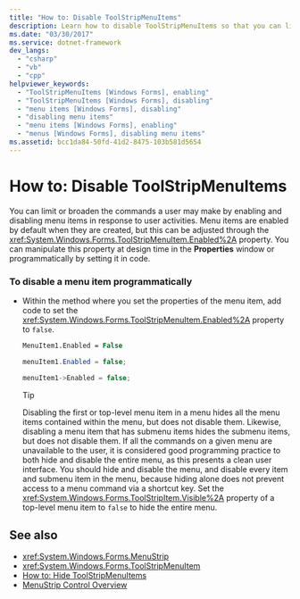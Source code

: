 ```yaml
---
title: "How to: Disable ToolStripMenuItems"
description: Learn how to disable ToolStripMenuItems so that you can limit or broaden the commands a user is able to make. 
ms.date: "03/30/2017"
ms.service: dotnet-framework
dev_langs: 
  - "csharp"
  - "vb"
  - "cpp"
helpviewer_keywords: 
  - "ToolStripMenuItems [Windows Forms], enabling"
  - "ToolStripMenuItems [Windows Forms], disabling"
  - "menu items [Windows Forms], disabling"
  - "disabling menu items"
  - "menu items [Windows Forms], enabling"
  - "menus [Windows Forms], disabling menu items"
ms.assetid: bcc1da84-50fd-41d2-8475-103b581d5654
---
```

# How to: Disable ToolStripMenuItems

You can limit or broaden the commands a user may make by enabling and disabling menu items in response to user activities. Menu items are enabled by default when they are created, but this can be adjusted through the <xref:System.Windows.Forms.ToolStripMenuItem.Enabled%2A> property. You can manipulate this property at design time in the **Properties** window or programmatically by setting it in code.

### To disable a menu item programmatically

- Within the method where you set the properties of the menu item, add code to set the <xref:System.Windows.Forms.ToolStripMenuItem.Enabled%2A> property to `false`.

    ```vb
    MenuItem1.Enabled = False
    ```

    ```csharp
    menuItem1.Enabled = false;
    ```

    ```cpp
    menuItem1->Enabled = false;
    ```

    > [!TIP]
    > Disabling the first or top-level menu item in a menu hides all the menu items contained within the menu, but does not disable them. Likewise, disabling a menu item that has submenu items hides the submenu items, but does not disable them. If all the commands on a given menu are unavailable to the user, it is considered good programming practice to both hide and disable the entire menu, as this presents a clean user interface. You should hide and disable the menu, and disable every item and submenu item in the menu, because hiding alone does not prevent access to a menu command via a shortcut key. Set the <xref:System.Windows.Forms.ToolStripItem.Visible%2A> property of a top-level menu item to `false` to hide the entire menu.

## See also

- <xref:System.Windows.Forms.MenuStrip>
- <xref:System.Windows.Forms.ToolStripMenuItem>
- [How to: Hide ToolStripMenuItems](how-to-hide-toolstripmenuitems.md)
- [MenuStrip Control Overview](menustrip-control-overview-windows-forms.md)
